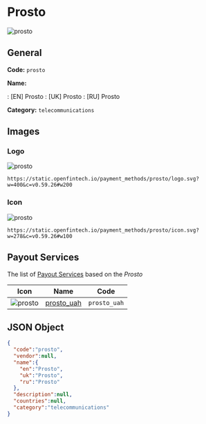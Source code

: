 
# Prosto 
![prosto](https://static.openfintech.io/payment_methods/prosto/logo.svg?w=400&c=v0.59.26#w200)  

## General 
**Code:** `prosto` 
 
**Name:** 
 
:	[EN] Prosto 
:	[UK] Prosto 
:	[RU] Prosto 
 
**Category:** `telecommunications` 
 

## Images 

### Logo 
![prosto](https://static.openfintech.io/payment_methods/prosto/logo.svg?w=400&c=v0.59.26#w200)  

```
https://static.openfintech.io/payment_methods/prosto/logo.svg?w=400&c=v0.59.26#w200
```  

### Icon 
![prosto](https://static.openfintech.io/payment_methods/prosto/icon.svg?w=278&c=v0.59.26#w100)  

```
https://static.openfintech.io/payment_methods/prosto/icon.svg?w=278&c=v0.59.26#w100
```  

## Payout Services 
 
The list of [Payout Services](/payout-services/) based on the _Prosto_ 

|Icon|Name|Code| 
|:---:|:---:|:---:| 
|![prosto](https://static.openfintech.io/payout_methods/prosto/icon.svg?w=278&c=v0.59.26#w40) |[prosto_uah](/payout-services/prosto_uah/)|`prosto_uah`| 
 

## JSON Object 

```json
{
  "code":"prosto",
  "vendor":null,
  "name":{
    "en":"Prosto",
    "uk":"Prosto",
    "ru":"Prosto"
  },
  "description":null,
  "countries":null,
  "category":"telecommunications"
}
```  
